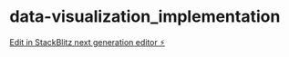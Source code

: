 # data-visualization_implementation

[Edit in StackBlitz next generation editor ⚡️](https://stackblitz.com/~/github.com/alexqin0104/data-visualization_implementation)